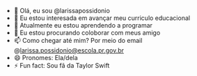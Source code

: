 - 👋 Olá, eu sou @larissapossidonio
- 👀 Eu estou interesada em avançar meu curriculo educacional
- 🌱 Atualmente eu estou aprendendo a programar
- 💞️ Eu estou procurando coloborar com meus amigo
- 📫 Como chegar até mim? Por meio do email @larissa.possidonio@escola.pr.gov.br
- 😄 Pronomes: Ela/dela
- ⚡ Fun fact: Sou fã da Taylor Swift

<!---
larissapossidonio/larissapossidonio is a ✨ special ✨ repository because its `README.md` (this file) appears on your GitHub profile.
You can click the Preview link to take a look at your changes.
--->
